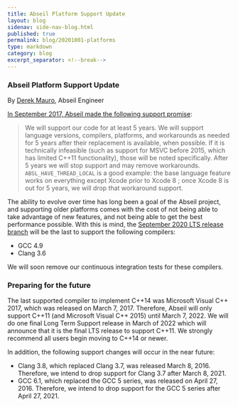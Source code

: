 ```yaml
---
title: Abseil Platform Support Update
layout: blog
sidenav: side-nav-blog.html
published: true
permalink: blog/20201001-platforms
type: markdown
category: blog
excerpt_separator: <!--break-->
---
```


### Abseil Platform Support Update

By [Derek Mauro](mailto:dmauro@google.com), Abseil Engineer

[In September 2017, Abseil made the following support
promise](https://abseil.io/about/compatibility):

> We will support our code for at least 5 years. We will support language
> versions, compilers, platforms, and workarounds as needed for 5 years after
> their replacement is available, when possible. If it is technically infeasible
> (such as support for MSVC before 2015, which has limited C++11 functionality),
> those will be noted specifically. After 5 years we will stop support and may
> remove workarounds. `ABSL_HAVE_THREAD_LOCAL` is a good example: the base
> language feature works on everything except Xcode prior to Xcode 8 ; once
> Xcode 8 is out for 5 years, we will drop that workaround support.

<!--break-->

The ability to evolve over time has long been a goal of the Abseil project, and
supporting older platforms comes with the cost of not being able to take
advantage of new features, and not being able to get the best performance
possible. With this is mind, the [September 2020 LTS release
branch](https://github.com/abseil/abseil-cpp/tree/lts_2020_09_23) will be the
last to support the following compilers:

* GCC 4.9
* Clang 3.6

We will soon remove our continuous integration tests for these compilers.

### Preparing for the future

The last supported compiler to implement C++14 was Microsoft Visual C++ 2017,
which was released on March 7, 2017. Therefore, Abseil will only support C++11
(and Microsoft Visual C++ 2015) until March 7, 2022. We will do one final Long
Term Support release in March of 2022 which will announce that it is the final
LTS release to support C++11. We strongly recommend all users begin moving to
C++14 or newer.

In addition, the following support changes will occur in the near future:

* Clang 3.8, which replaced Clang 3.7, was released March 8, 2016. Therefore, we
intend to drop support for Clang 3.7 after March 8, 2021.
* GCC 6.1, which replaced the GCC 5 series, was released on April
27, 2016. Therefore, we intend to drop support for the GCC 5 series after April
27, 2021.
